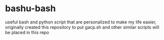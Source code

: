 # bashu-bash
useful bash and python script that are personalized to make my life easier, originally created this repository to put gacp.sh and other similar scripts will be placed in this repo
